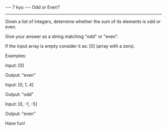 --- 7 kyu --- Odd or Even?

------

Given a list of integers, determine whether the sum of its elements is odd or even.

Give your answer as a string matching "odd" or "even".

If the input array is empty consider it as: [0] (array with a zero).

Examples:

Input: [0]

Output: "even"

Input: [0, 1, 4]

Output: "odd"

Input: [0, -1, -5]

Output: "even"

Have fun!